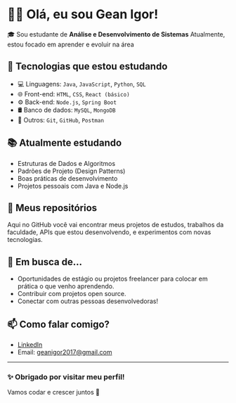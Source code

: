# 👨‍💻 Olá, eu sou Gean Igor!

🎓 Sou estudante de **Análise e Desenvolvimento de Sistemas**
Atualmente, estou focado em aprender e evoluir na área

## 🚀 Tecnologias que estou estudando

- 💻 Linguagens: `Java`, `JavaScript`, `Python`, `SQL`
- 🌐 Front-end: `HTML`, `CSS`, `React (básico)`
- ⚙️ Back-end: `Node.js`, `Spring Boot`
- 🛢️ Banco de dados: `MySQL`, `MongoDB`
- 🧰 Outros: `Git`, `GitHub`, `Postman`

## 📚 Atualmente estudando

- Estruturas de Dados e Algoritmos
- Padrões de Projeto (Design Patterns)
- Boas práticas de desenvolvimento
- Projetos pessoais com Java e Node.js

## 📁 Meus repositórios

Aqui no GitHub você vai encontrar meus projetos de estudos, trabalhos da faculdade, APIs que estou desenvolvendo, e experimentos com novas tecnologias.

## 🌱 Em busca de...

- Oportunidades de estágio ou projetos freelancer para colocar em prática o que venho aprendendo.
- Contribuir com projetos open source.
- Conectar com outras pessoas desenvolvedoras!

## 📫 Como falar comigo?

- [LinkedIn](https://www.linkedin.com/in/gean-igor-29a86933/)
- Email: geanigor2017@gmail.com

---

### ✨ Obrigado por visitar meu perfil!  
Vamos codar e crescer juntos 🚀
